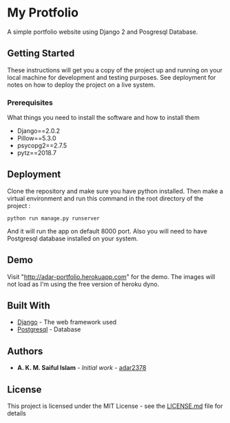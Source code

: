 # My Protfolio

A simple portfolio website using Django 2 and Posgresql Database.

## Getting Started

These instructions will get you a copy of the project up and running on your local machine for development and testing purposes. See deployment for notes on how to deploy the project on a live system.

### Prerequisites

What things you need to install the software and how to install them

* Django==2.0.2
* Pillow==5.3.0
* psycopg2==2.7.5
* pytz==2018.7

## Deployment

Clone the repository and make sure you have python installed. 
Then make a virtual environment and run this command in the root directory of the project : 

```
python run manage.py runserver

```
And it will run the app on default 8000 port. Also you will need to have Postgresql database installed on your system.

## Demo

Visit "http://adar-portfolio.herokuapp.com" for the demo. The images will not load as I'm using the free version of heroku dyno.

## Built With

* [Django](https://www.djangoproject.com/) - The web framework used
* [Postgresql](https://www.postgresql.org/) - Database

## Authors

* **A. K. M. Saiful Islam** - *Initial work* - [adar2378](https://github.com/adar2378)


## License

This project is licensed under the MIT License - see the [LICENSE.md](LICENSE.md) file for details
